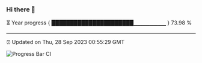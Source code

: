 ### Hi there 👋

⏳ Year progress { ██████████████████████▁▁▁▁▁▁▁▁ } 73.98 %

---

⏰ Updated on Thu, 28 Sep 2023 00:55:29 GMT

![Progress Bar CI](https://github.com/JuvenileQ/Progress-Bar-CI/workflows/main/badge.svg)
